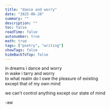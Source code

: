 ```yaml
---
title: "dance and worry"
date: "2025-06-28"
summary: ""
description: ""
toc: false
readTime: false
autonumber: true
math: true
tags: ["poetry", "writing"]
showTags: false
hideBackToTop: false
---
```


in dreams i dance and worry  
in wake i tarry and worry  
to what realm do I owe the pleasure of existing  
except that of my own mind  
  
we can't control anything except our state of mind  

-aw